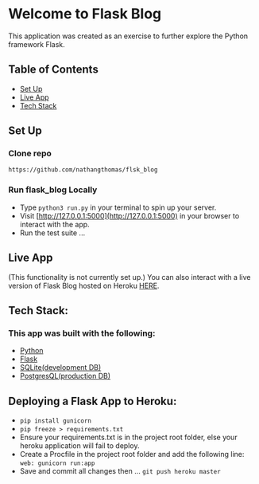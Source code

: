 # Welcome to Flask Blog
This application was created as an exercise to further explore the Python framework Flask.

## Table of Contents
<!--ts-->
   * [Set Up](#set-up)
   * [Live App](#live-app)
   * [Tech Stack](#tech-stack)
<!--te-->

## **Set Up**

### Clone repo
```
https://github.com/nathangthomas/flsk_blog
```
### Run flask_blog Locally
- Type `python3 run.py` in your terminal to spin up your server.
- Visit [http://127.0.0.1:5000](http://127.0.0.1:5000) in your browser to interact with the app.
- Run the test suite ...

## Live App
(This functionality is not currently set up.)
You can also interact with a live version of Flask Blog hosted on Heroku [HERE](https://canteen-chronicles.herokuapp.com).

## Tech Stack:
### This app was built with the following:
- [Python](https://www.python.org/)
- [Flask](https://flask.palletsprojects.com/en/1.1.x/)
- [SQLite(development DB)](https://www.sqlite.org/index.html)
- [PostgresQL(production DB)](https://www.postgresql.org/)

## Deploying a Flask App to Heroku:
- `pip install gunicorn`
- `pip freeze > requirements.txt`
- Ensure your requirements.txt is in the project root folder, else your heroku application will fail to deploy.
- Create a Procfile in the project root folder and add the following line:
`web: gunicorn run:app`
- Save and commit all changes then ... `git push heroku master`
